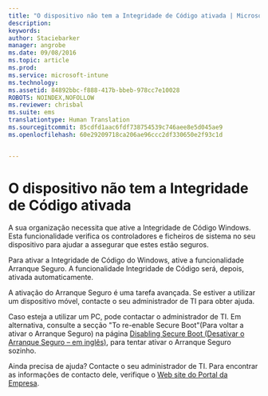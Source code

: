 ```yaml
---
title: "O dispositivo não tem a Integridade de Código ativada | Microsoft Intune"
description: 
keywords: 
author: Staciebarker
manager: angrobe
ms.date: 09/08/2016
ms.topic: article
ms.prod: 
ms.service: microsoft-intune
ms.technology: 
ms.assetid: 84892bbc-f888-417b-bbeb-978cc7e10028
ROBOTS: NOINDEX,NOFOLLOW
ms.reviewer: chrisbal
ms.suite: ems
translationtype: Human Translation
ms.sourcegitcommit: 85cdfd1aac6fdf738754539c746aee8e5d045ae9
ms.openlocfilehash: 60e29209718ca206ae96ccc2df330650e2f93c1d


---
```



# O dispositivo não tem a Integridade de Código ativada

A sua organização necessita que ative a Integridade de Código Windows. Esta funcionalidade verifica os controladores e ficheiros de sistema no seu dispositivo para ajudar a assegurar que estes estão seguros.

Para ativar a Integridade de Código do Windows, ative a funcionalidade Arranque Seguro. A funcionalidade Integridade de Código será, depois, ativada automaticamente.

A ativação do Arranque Seguro é uma tarefa avançada. Se estiver a utilizar um dispositivo móvel, contacte o seu administrador de TI para obter ajuda.

Caso esteja a utilizar um PC, pode contactar o administrador de TI. Em alternativa, consulte a secção "To re-enable Secure Boot"(Para voltar a ativar o Arranque Seguro) na página [Disabling Secure Boot (Desativar o Arranque Seguro – em inglês)](https://msdn.microsoft.com/library/windows/hardware/dn898540(v=vs.85).aspx), para tentar ativar o Arranque Seguro sozinho.

Ainda precisa de ajuda? Contacte o seu administrador de TI. Para encontrar as informações de contacto dele, verifique o [Web site do Portal da Empresa](http://portal.manage.microsoft.com).



<!--HONumber=Oct16_HO2-->


